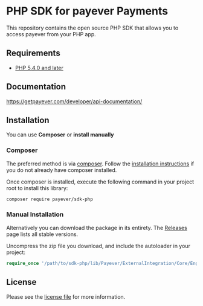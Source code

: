 # PHP SDK for payever Payments

This repository contains the open source PHP SDK that allows you to access payever from your PHP app.

## Requirements

* [PHP 5.4.0 and later](http://www.php.net/)

## Documentation

https://getpayever.com/developer/api-documentation/

## Installation

You can use **Composer** or **install manually**

### Composer

The preferred method is via [composer](https://getcomposer.org). Follow the
[installation instructions](https://getcomposer.org/doc/00-intro.md) if you do not already have
composer installed.

Once composer is installed, execute the following command in your project root to install this library:

```sh
composer require payever/sdk-php
```

### Manual Installation

Alternatively you can download the package in its entirety. The [Releases](../../releases) page lists all stable versions.

Uncompress the zip file you download, and include the autoloader in your project:

```php
require_once '/path/to/sdk-php/lib/Payever/ExternalIntegration/Core/Engine.php';
```

## License

Please see the [license file](LICENSE) for more information.
